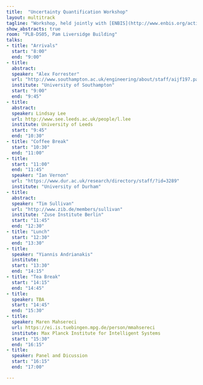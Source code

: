 ```yaml
---
title:  "Uncertainty Quantification Workshop"
layout: multitrack
tagline: "Workshop, held jointly with [ENBIS](http://www.enbis.org/activities/events/current/424_ENBIS_16_in_Sheffield/?_ts=1&_ts=1)"
show_abstracts: true
room: "PLB-DS05, Pam Liversidge Building"
talks:
- title: "Arrivals"
  start: "8:00"
  end: "9:00"
- title:
  abstract:
  speaker: "Alex Forrester"
  url: "http://www.southampton.ac.uk/engineering/about/staff/aijf197.page"
  institute: "University of Southampton"
  start: "9:00"
  end: "9:45"
- title:
  abstract:
  speaker: Lindsay Lee
  url: http://www.see.leeds.ac.uk/people/l.lee
  institute: University of Leeds
  start: "9:45"
  end: "10:30"
- title: "Coffee Break"
  start: "10:30"
  end: "11:00"
- title:
  start: "11:00"
  end: "11:45"
  speaker: "Ian Vernon"
  url: "https://www.dur.ac.uk/research/directory/staff/?id=3289"
  institute: "University of Durham"
- title:
  abstract:
  speaker: "Tim Sullivan"
  url: "http://www.zib.de/members/sullivan"
  institute: "Zuse Institute Berlin"
  start: "11:45"
  end: "12:30"
- title: "Lunch"
  start: "12:30"
  end: "13:30"
- title:
  speaker: "Yiannis Andrianakis"
  institute:
  start: "13:30"
  end: "14:15"
- title: "Tea Break"
  start: "14:15"
  end: "14:45"
- title:
  speaker: TBA
  start: "14:45"
  end: "15:30"
- title:
  speaker: Maren Mahsereci
  url: https://ei.is.tuebingen.mpg.de/person/mmahsereci
  institute: Max Planck Institute for Intelligent Systems
  start: "15:30"
  end: "16:15"
- title:
  speaker: Panel and Dicussion
  start: "16:15"
  end: "17:00"

---
```

